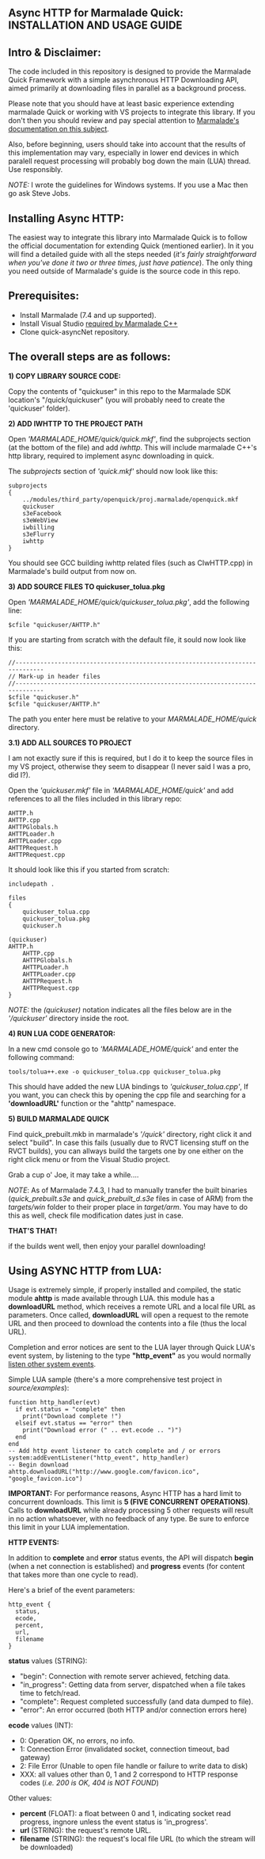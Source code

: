 Async HTTP for Marmalade Quick: INSTALLATION AND USAGE GUIDE
------------------------------------------------------------

Intro & Disclaimer:
-------------------
The code included in this repository is designed to provide the Marmalade Quick Framework with a simple asynchronous HTTP Downloading API, aimed primarily at downloading files in parallel as a background process.

Please note that you should have at least basic experience extending marmalade Quick or working with VS projects to integrate this library. If you don't then you should review and pay special attention to [Marmalade's documentation on this subject](http://docs.madewithmarmalade.com/display/MD/Extending+Quick). 

Also, before beginning, users should take into account that the results of this implementation may vary, especially in lower end devices in which paralell request processing will probably bog down the main (LUA) thread. Use responsibly.

*NOTE:* I wrote the guidelines for Windows systems. If you use a Mac then go ask Steve Jobs.

Installing Async HTTP:
----------------------
The easiest way to integrate this library into Marmalade Quick is to follow the official documentation for extending Quick (mentioned earlier). In it you will find a detailed guide with all the steps needed (*it's fairly straightforward when you've done it two or three times, just have patience*). The only thing you need outside of Marmalade's guide is the source code in this repo.

Prerequisites:
--------------
- Install Marmalade (7.4 and up supported).
- Install Visual Studio [required by Marmalade C++](http://docs.madewithmarmalade.com/display/MD/Working+with+your+IDE#WorkingwithyourIDE-Marmalade'sintegrationwithVisualStudioonWindows)
- Clone quick-asyncNet repository.

The overall steps are as follows:
---------------------------------
**1) COPY LIBRARY SOURCE CODE:**

Copy the contents of "quickuser" in this repo to the Marmalade SDK location's "/quick/quickuser" (you will probably need to create the 'quickuser' folder).

**2) ADD IWHTTP TO THE PROJECT PATH**

Open *'MARMALADE_HOME/quick/quick.mkf'*, find the subprojects section (at the bottom of the file) and add *iwhttp*. This will include marmalade C++'s http library, required to implement async downloading in quick.

The *subprojects* section of *'quick.mkf'* should now look like this:

    subprojects
    {
        ../modules/third_party/openquick/proj.marmalade/openquick.mkf
        quickuser
        s3eFacebook
        s3eWebView
        iwbilling
        s3eFlurry
        iwhttp
    }
    
You should see GCC building iwhttp related files (such as CIwHTTP.cpp) in Marmalade's build output from now on.

**3) ADD SOURCE FILES TO quickuser_tolua.pkg**

Open *'MARMALADE_HOME/quick/quickuser_tolua.pkg'*, add the following line:

    $cfile "quickuser/AHTTP.h"

If you are starting from scratch with the default file, it sould now look like this:

    //------------------------------------------------------------------------------
    // Mark-up in header files
    //------------------------------------------------------------------------------
    $cfile "quickuser.h"
    $cfile "quickuser/AHTTP.h"

The path you enter here must be relative to your *MARMALADE_HOME/quick* directory.

**3.1) ADD ALL SOURCES TO PROJECT**

I am not exactly sure if this is required, but I do it to keep the source files in my VS project, otherwise they seem to disappear (I never said I was a pro, did I?).

Open the *'quickuser.mkf'* file in *'MARMALADE_HOME/quick'* and add references to all the files included in this library repo:

    AHTTP.h
    AHTTP.cpp
    AHTTPGlobals.h
    AHTTPLoader.h
    AHTTPLoader.cpp
    AHTTPRequest.h
    AHTTPRequest.cpp

It should look like this if you started from scratch:

    includepath .
    
    files
    {
        quickuser_tolua.cpp
        quickuser_tolua.pkg
        quickuser.h
    
	(quickuser)
	AHTTP.h
        AHTTP.cpp
        AHTTPGlobals.h
        AHTTPLoader.h
        AHTTPLoader.cpp
        AHTTPRequest.h
        AHTTPRequest.cpp
    }

*NOTE:* the *(quickuser)* notation indicates all the files below are in the *'/quickuser'* directory inside the root.

**4) RUN LUA CODE GENERATOR:**

In a new cmd console go to *'MARMALADE_HOME/quick'* and enter the following command:

    tools/tolua++.exe -o quickuser_tolua.cpp quickuser_tolua.pkg

This should have added the new LUA bindings to *'quickuser_tolua.cpp'*, If you want, you can check this by opening the cpp file and searching for a **'downloadURL'** function or the "ahttp" namespace.

**5) BUILD MARMALADE QUICK**

Find quick_prebuilt.mkb in marmalade's *'/quick'* directory, right click it and select "build". In case this fails (usually due to RVCT licensing stuff on the RVCT builds), you can allways build the targets one by one either on the right click menu or from the Visual Studio project.

Grab a cup o' Joe, it may take a while....

*NOTE*: As of Marmalade 7.4.3, I had to manually transfer the built binaries (*quick_prebuilt.s3e* and *quick_prebuilt_d.s3e* files in case of ARM) from the *targets/win* folder to their proper place in *target/arm*. You may have to do this as well, check file modification dates just in case.

**THAT'S THAT!**

if the builds went well, then enjoy your parallel downloading!

Using ASYNC HTTP from LUA:
--------------------------
Usage is extremely simple, if properly installed and compiled, the static module **ahttp** is made available through LUA. this module has a **downloadURL** method, which receives a remote URL and a local file URL as parameters. Once called, **downloadURL** will open a request to the remote URL and then proceed to download the contents into a file (thus the local URL).

Completion and error notices are sent to the LUA layer through Quick LUA's event system, by listening to the type **"http_event"** as you would normally [listen other system events](http://docs.madewithmarmalade.com/display/MD/Touch+and+Other+Events).

Simple LUA sample (there's a more comprehensive test project in *source/examples*):

    function http_handler(evt)
      if evt.status = "complete" then
        print("Download complete !")
      elseif evt.status == "error" then
        print("Download error (" .. evt.ecode .. ")")
      end
    end
    -- Add http event listener to catch complete and / or errors
    system:addEventListener("http_event", http_handler)
    -- Begin download
    ahttp.downloadURL("http://www.google.com/favicon.ico", "google_favicon.ico")
    
**IMPORTANT:** For performance reasons, Async HTTP has a hard limit to concurrent downloads. This limit is **5 (FIVE CONCURRENT OPERATIONS)**. Calls to **downloadURL** while already processing 5 other requests will result in no action whatsoever, with no feedback of any type. Be sure to enforce this limit in your LUA implementation.

**HTTP EVENTS:**

In addition to **complete** and **error** status events, the API will dispatch **begin** (when a net connection is established) and **progress** events (for content that takes more than one cycle to read).

Here's a brief of the event parameters:

    http_event {
      status,
      ecode,
      percent,
      url,
      filename
    }

**status** values (STRING):

- "begin": Connection with remote server achieved, fetching data.
- "in_progress": Getting data from server, dispatched when a file takes time to fetch/read.
- "complete": Request completed successfully (and data dumped to file).
- "error": An error occurred (both HTTP and/or connection errors here)

**ecode** values (INT):

- 0: Operation OK, no errors, no info.
- 1: Connection Error (invalidated socket, connection timeout, bad gateway)
- 2: File Error (Unable to open file handle or failure to write data to disk)
- XXX: all values other than 0, 1 and 2 correspond to HTTP response codes (*i.e. 200 is OK, 404 is NOT FOUND*)

Other values:

- **percent** (FLOAT): a float between 0 and 1, indicating socket read progress, ingnore unless the event status is 'in_progress'.
- **url** (STRING): the request's remote URL.
- **filename** (STRING): the request's local file URL (to which the stream will be downloaded)

